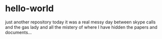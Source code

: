 # hello-world
just another repository
today it was a real messy day between skype calls and the gas lady and all the mistery of where I have hidden the papers and documents...
